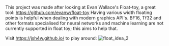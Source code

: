 This project was made after looking at Evan Wallace's Float-toy, a great tool: https://github.com/evanw/float-toy 
Having various width floating points is helpful when dealing with modern graphics API's. BF16, Tf32 and other formats specialised for neural networks and machine learning are not currently supported in float toy; this aims to help that. 

Visit https://jsh4w.github.io/ to play around:
![float_idea_2](https://github.com/JSh4w/JSh4w.github.io/assets/150249514/7d6cd3cd-8a12-4d58-a17e-e3a48c6b8978)
